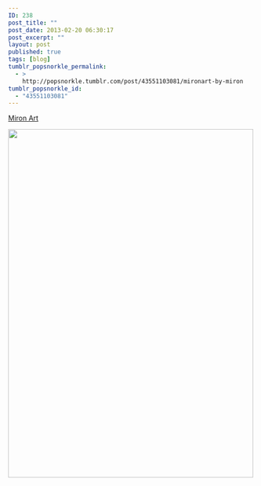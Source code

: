 ```yaml
---
ID: 238
post_title: ""
post_date: 2013-02-20 06:30:17
post_excerpt: ""
layout: post
published: true
tags: [blog]
tumblr_popsnorkle_permalink:
  - >
    http://popsnorkle.tumblr.com/post/43551103081/mironart-by-miron
tumblr_popsnorkle_id:
  - "43551103081"
---
```

<a href="http://mironart.tumblr.com/">Miron Art</a>
<p><img alt="" src="http://25.media.tumblr.com/85b37b960fa6fad3b3ba35bd27ab668e/tumblr_mhijw8lfwR1rrvlodo1_500.gif" width="500" height="709" /></p>
